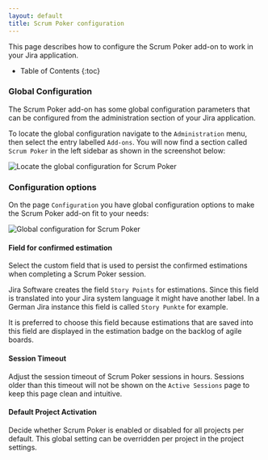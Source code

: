 ```yaml
---
layout: default
title: Scrum Poker configuration
---
```


This page describes how to configure the Scrum Poker add-on to work in your Jira application.

* Table of Contents
{:toc}

### Global Configuration

The Scrum Poker add-on has some global configuration parameters that can be configured from the administration section of your Jira application.

To locate the global configuration navigate to the `Administration` menu, then select the entry labelled `Add-ons`.
You will now find a section called `Scrum Poker` in the left sidebar as shown in the screenshot below:

![Locate the global configuration for Scrum Poker](/images/scrum-poker-configuration-locate-page.png) 

### Configuration options

On the page `Configuration` you have global configuration options to make the Scrum Poker add-on fit to your needs:

![Global configuration for Scrum Poker](/images/scrum-poker-configuration-page.png) 

#### Field for confirmed estimation

Select the custom field that is used to persist the confirmed estimations when completing a Scrum Poker session.

Jira Software creates the field `Story Points` for estimations.
Since this field is translated into your Jira system language it might have another label.
In a German Jira instance this field is called `Story Punkte` for example.

It is preferred to choose this field because estimations that are saved into this field are displayed in the estimation badge on the backlog of agile boards.

#### Session Timeout

Adjust the session timeout of Scrum Poker sessions in hours.
Sessions older than this timeout will not be shown on the `Active Sessions` page to keep this page clean and intuitive.

#### Default Project Activation

Decide whether Scrum Poker is enabled or disabled for all projects per default. This global setting can be overridden per project in the project settings.
